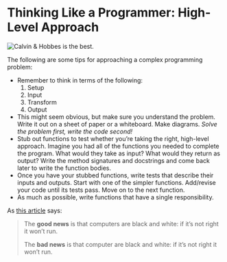 # Thinking Like a Programmer: High-Level Approach

![Calvin & Hobbes is the best.](https://qph.is.quoracdn.net/main-qimg-168646c0fd176ddedb4c606914ded909)

The following are some tips for approaching a complex programming problem:

- Remember to think in terms of the following:
    1. Setup
    1. Input
    1. Transform
    1. Output
- This might seem obvious, but make sure you understand the problem. Write it out on a sheet of paper or a whiteboard. Make diagrams. _Solve the problem first, write the code second!_
- Stub out functions to test whether you’re taking the right, high-level approach. Imagine you had all of the functions you needed to complete the program. What would they take as input? What would they return as output? Write the method signatures and docstrings and come back later to write the function bodies.
- Once you have your stubbed functions, write tests that describe their inputs and outputs. Start with one of the simpler functions. Add/revise your code until its tests pass. Move on to the next function.
- As much as possible, write functions that have a single responsibility.

As [this article](http://skillcrush.com/2014/06/26/the-developer-mindset/) says:

> The **good news** is that computers are black and white: if it’s not right it won’t run.
>
> The **bad news** is that computer are black and white: if it’s not right it won’t run.
